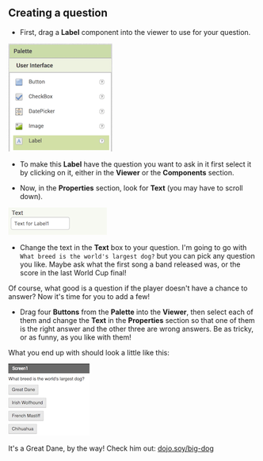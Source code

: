 ## Creating a question

+ First, drag a **Label** component into the viewer to use for your question. 

![](images/Label.png)


+ To make this **Label** have the question you want to ask in it first select it by clicking on it, either in the **Viewer** or the **Components** section. 

+ Now, in the **Properties** section, look for **Text** (you may have to scroll down). 

![](images/Properties-text.png)  
  
+ Change the text in the **Text** box to your question. I'm going to go with `What breed is the world's largest dog?` but you can pick any question you like. Maybe ask what the first song a band released was, or the score in the last World Cup final!

Of course, what good is a question if the player doesn't have a chance to answer? Now it's time for you to add a few! 

+ Drag four **Buttons** from the **Palette** into the **Viewer**, then select each of them and change the **Text** in the **Properties** section so that one of them is the right answer and the other three are wrong answers. Be as tricky, or as funny, as you like with them!

What you end up with should look a little like this: 

![](images/qn1.png)

It's a Great Dane, by the way! Check him out: [dojo.soy/big-dog](http://dojo.soy/big-dog)